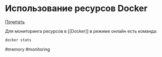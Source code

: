 # Использование ресурсов Docker

[Почитать](https://docs.docker.com/engine/reference/commandline/stats/)

Для мониторинга ресурсов в [[Docker]] в режиме онлайн есть команда:
```bash
docker stats
```

#memory #monitoring